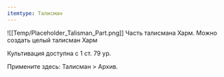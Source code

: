 ```yaml
---
itemtype: Талисман
---
```

![[Temp/Placeholder_Talisman_Part.png]]
Часть талисмана Харм. Можно создать целый талисман Харм 

Культивация доступна с 1 ст. 79 ур.

Примените здесь: Талисман > Архив.
